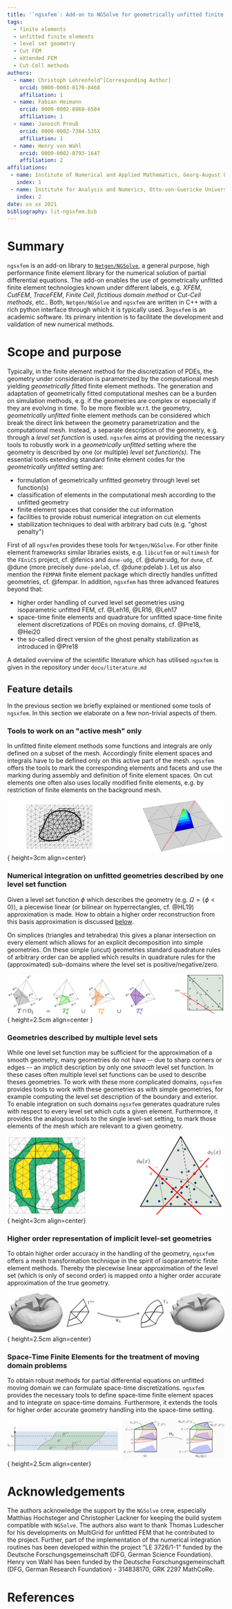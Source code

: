 ```yaml
---
title: '`ngsxfem`: Add-on to NGSolve for geometrically unfitted finite element discretizations'
tags:
  - finite elements
  - unfitted finite elements
  - level set geometry
  - Cut FEM
  - eXtended FEM
  - Cut-Cell methods
authors:
  - name: Christoph Lehrenfeld^[Corresponding Author]
    orcid: 0000-0003-0170-8468
    affiliation: 1
  - name: Fabian Heimann
    orcid: 0000-0002-8969-6504
    affiliation: 1
  - name: Janosch Preuß
    orcid: 0000-0002-7384-535X
    affiliation: 1
  - name: Henry von Wahl
    orcid: 0000-0002-0793-1647
    affiliation: 2
affiliations:
 - name: Institute of Numerical and Applied Mathematics, Georg-August Universität Göttingen
   index: 1
 - name: Institute for Analysis and Numerics, Otto-von-Guericke Universität, Magdeburg
   index: 2
date: xx xx 2021
bibliography: lit-ngsxfem.bib
---
```


# Summary
`ngsxfem` is an add-on library to [`Netgen/NGSolve`](www.ngsolve.org), a general purpose, high performance finite element library for the numerical solution of partial differential equations. The add-on enables the use of geometrically unfitted finite element technologies known under different labels, e.g. *XFEM*, *CutFEM*, *TraceFEM*, *Finite Cell*, *fictitious domain method* or *Cut-Cell methods*, etc.. Both, `Netgen/NGSolve` and `ngsxfem` are written in C++ with a rich python interface through which it is typically used. 3`ngsxfem` is an academic software. Its primary intention is to facilitate the development and validation of new numerical methods.

# Scope and purpose
Typically, in the finite element method for the discretization of PDEs, the geometry under consideration is parametrized by the computational mesh yielding *geometrically fitted* finite element methods. The generation and adaptation of geometrically fitted computational meshes can be a burden on simulation methods, e.g. if the geometries are complex or especially if they are evolving in time. To be more flexible w.r.t. the geometry, *geometrically unfitted* finite element methods can be considered which break the direct link between the geometry parametrization and the computational mesh. Instead, a separate description of the geometry, e.g. through a *level set function* is used. `ngsxfem` aims at providing the necessary tools to robustly work in a *geometrically unfitted* setting where the geometry is described by one (or multiple) *level set function(s)*. The essential tools extending standard finite element codes for the *geometrically unfitted* setting are:

* formulation of geometrically unfitted geometry through level set function(s)
* classification of elements in the computational mesh according to the unfitted geometry
* finite element spaces that consider the cut information 
* facilities to provide robust numerical integration on cut elements 
* stabilization techniques to deal with arbitrary bad cuts (e.g. "ghost penalty")

First of all `ngsxfem` provides these tools for `Netgen/NGSolve`. For other finite element frameworks similar libraries exists, e.g. `libcutfem` or `multimesh` for the `FEniCS` project, cf. @fenics and `dune-udg`, cf. @dune:udg, for `dune`, cf. @dune (more precisely `dune-pdelab`, cf. @dune:pdelab ). Let us also mention the `FEMPAR` finite element package which directly handles unfitted geometries, cf.  @fempar. In addition, `ngsxfem` has three advanced features beyond that:

* higher order handling of curved level set geometries using isoparametric unfitted FEM, cf. @Leh16, @LR16, @Leh17
* space-time finite elements and quadrature for unfitted space-time finite element discretizations of PDEs on moving domains, cf. @Pre18, @Hei20
* the so-called direct version of the ghost penalty stabilization as introduced in @Pre18

A detailed overview of the scientific literature which has utilised `ngsxfem` is given in the repository under `docu/literature.md`

## Feature details
In the previous section we briefly explained or mentioned some tools of `ngsxfem`. In this section we elaborate on a few non-trivial aspects of them.

### Tools to work on an "active mesh" only
In unfitted finite element methods some functions and integrals are only defined on a subset of the mesh. Accordingly finite element spaces and integrals have to be defined only on this active part of the mesh. 
`ngsxfem` offers the tools to mark the corresponding elements and facets and use the marking during assembly and definition of finite element spaces. 
On cut elements one often also uses locally modified finite elements, e.g. by restriction of finite elements on the background mesh.

![Left: Active mesh. Right: Basis function restricted to a subdomain.](graphics/xfes.png){ height=3cm align=center}

### Numerical integration on unfitted geometries described by one level set function
Given a level set function $\phi$ which describes the geometry (e.g. $\Omega = \{ \phi < 0 \}$), a piecewise linear (or bilinear on hyperrectangles, cf. @HL19) approximation is made. How to obtain a higher order reconstruction from this basis approximation is discussed [below](#higher-order-representation-of-implicit-level-set-geometries).

On simplices (triangles and tetrahedra) this gives a planar intersection on every element which allows for an explicit decomposition into simple geometries.
On these simple (uncut) geometries standard quadrature rules of arbitrary order can be applied which results in quadrature rules for the (approximated) sub-domains where the level set is positive/negative/zero.

![Left: Subdivision strategy for cut tetrahedron. Right: Integration points on a cut element.](graphics/cuttet-quadrature.png){ height=2.5cm align=center }



### Geometries described by multiple level sets
While one level set function may be sufficient for the approximation of a smooth geometry, many geometries do not have -- due to sharp corners or edges -- an implicit description by only one *smooth* level set function. In these cases often multiple level set functions can be used to describe theses geometries. 
To work with these more complicated domains, `ngsxfem` provides tools to work with these geometries as with simple geometries, for example computing the level set description of the boundary and exterior.  To enable integration on such domains `ngsxfem` generates quadrature rules with respect to every level set which cuts a given element. Furthermore, it provides the analogous tools to the single level-set setting, to mark those elements of the mesh which are relevant to a given geometry.

![Left: Elements marked w.r.t. multiple level sets. Right: Quadrature for multiple cuts.](graphics/mlset.png){ height=3cm align=center}


### Higher order representation of implicit level-set geometries 
To obtain higher order accuracy in the handling of the geometry, `ngsxfem` offers a mesh transformation technique in the spirit of isoparametric finite element methods. 
Thereby the piecewise linear approximation of the level set (which is only of second order) is mapped onto a higher order accurate approximation of the true geometry.

![Left: Piecewise linear approximation. Right: Higher-order mapped domain](graphics/lsetcurv.jpg){ height=2.5cm align=center} 

### Space-Time Finite Elements for the treatment of moving domain problems
To obtain robust methods for partial differential equations on unfitted moving domain we can formulate space-time discretizations. `ngsxfem` provides the necessary tools to define space-time finite element spaces and to integrate on space-time domains. Furthermore, it extends the tools for higher order accurate geometry handling into the space-time setting.

![Left: Sketch of a space-time moving domain (1D + time) Right: sketch of an isoparametrically mapped space-time prism cut by the zero level of a linear-in-space space-time level set function on the reference configuration (red).](graphics/spacetime.png){ height=2.5cm align=center}

# Acknowledgements
The authors acknowledge the support by the `NGSolve` crew, especially Matthias Hochsteger and Christopher Lackner for keeping the build system compatible with `NGSolve`. The authors also want to thank Thomas Ludescher for his developments on MultiGrid for unfitted FEM that he contributed to the project. Further, part of the implementation of the numerical integration routines has been developed within the project “LE 3726/1-1” funded by the Deutsche Forschungsgemeinschaft (DFG, German Science Foundation). Henry von Wahl has been funded by the Deutsche Forschungsgemeinschaft (DFG, German Research Foundation) - 314838170, GRK 2297 MathCoRe.

# References
